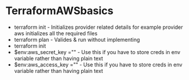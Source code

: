 # TerraformAWSbasics
- terraform init - Initializes provider related details for example provider aws initializes all the required files
- terraform plan - Valides & run without implementing
- terraform init
- $env:aws_secret_key ="" - Use this if you have to store creds in env variable rather than having plain text
- $env:aws_access_key ="" - Use this if you have to store creds in env variable rather than having plain text